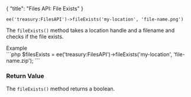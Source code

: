{
    "title": "Files API: File Exists"
}

`ee('treasury:FilesAPI')->fileExists('my-location', 'file-name.png')`

The `fileExists()` method takes a location handle and a filename and checks if the file exists.

<div class="CodeBlockTitle">Example</div>
```php
$filesExists = ee('treasury:FilesAPI')->fileExists('my-location', 'file-name.zip');
```

### Return Value

The `fileExists()` method returns a boolean.
